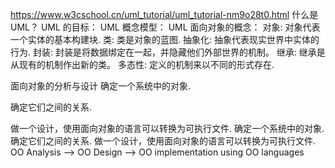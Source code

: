 https://www.w3cschool.cn/uml_tutorial/uml_tutorial-nm9o28t0.html
什么是 UML？
UML 的目标：
UML 概念模型：
UML 面向对象的概念：
对象: 对象代表一个实体的基本构建块.
类: 类是对象的蓝图.
抽象化: 抽象代表现实世界中实体的行为.
封装: 封装是将数据绑定在一起，并隐藏他们外部世界的机制。
继承: 继承是从现有的机制作出新的类。
多态性: 定义的机制来以不同的形式存在.

面向对象的分析与设计
确定一个系统中的对象.

确定它们之间的关系.

做一个设计，使用面向对象的语言可以转换为可执行文件.
确定一个系统中的对象.
确定它们之间的关系.
做一个设计，使用面向对象的语言可以转换为可执行文件.
OO Analysis --> OO Design --> OO implementation using OO languages
